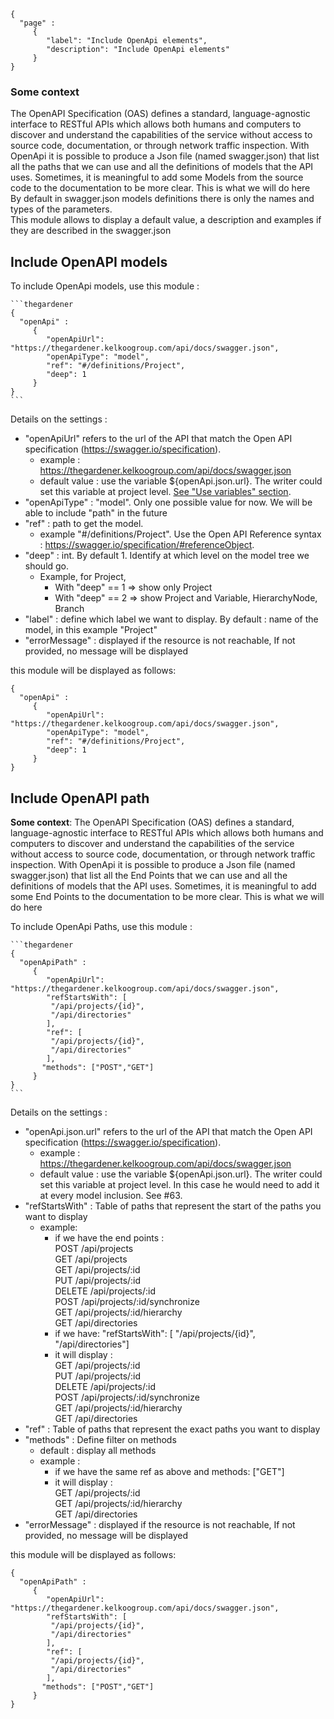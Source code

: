 ```thegardener
{
  "page" :
     {
        "label": "Include OpenApi elements",
        "description": "Include OpenApi elements"
     }
}
```

### Some context

The OpenAPI Specification (OAS) defines a standard, language-agnostic interface to RESTful APIs which allows both humans and computers to discover and understand the capabilities of the service without access to source code, documentation, or through network traffic inspection.
With OpenApi it is possible to produce a Json file (named swagger.json) that list all the paths that we can use and all the definitions of models that the API uses.
Sometimes, it is meaningful to add some Models from the source code to the documentation to be more clear. This is what we will do here  
By default in swagger.json models definitions there is only the names and types of the parameters.   
This module allows to display a default value, a description and examples if they are described in the swagger.json 


## Include OpenAPI models    

To include OpenApi models, use this module :

````
```thegardener
{
  "openApi" : 
     {
        "openApiUrl": "https://thegardener.kelkoogroup.com/api/docs/swagger.json",
        "openApiType": "model",
        "ref": "#/definitions/Project",
        "deep": 1
     }
}
```
````

Details on the settings :

- "openApiUrl" refers to the url of the API that match the Open API specification (https://swagger.io/specification).
   - example : https://thegardener.kelkoogroup.com/api/docs/swagger.json
   - default value : use the variable ${openApi.json.url}. The writer could set this variable at project level. [See "Use variables" section](thegardener://path=theGardener>>_Write_/Write#use-variables). 
- "openApiType" : "model". Only one possible value for now. We will be able to include "path" in the future
- "ref" : path to get the model. 
   - example "#/definitions/Project". Use the Open API Reference syntax : https://swagger.io/specification/#referenceObject.
- "deep" : int. By default 1. Identify at which level on the model tree we should go.
   - Example, for Project, 
      - With "deep" == 1 => show only Project
      - With "deep" == 2 => show Project and Variable, HierarchyNode, Branch
- "label" : define which label we want to display. By default : name of the model, in this example "Project"
- "errorMessage" : displayed if the resource is not reachable, If not provided, no message will be displayed

this module will be displayed as follows:

```thegardener
{
  "openApi" : 
     {
        "openApiUrl": "https://thegardener.kelkoogroup.com/api/docs/swagger.json",
        "openApiType": "model",
        "ref": "#/definitions/Project",
        "deep": 1
     }
}
```


## Include OpenAPI path   

**Some context**: The OpenAPI Specification (OAS) defines a standard, language-agnostic interface to RESTful APIs which allows both humans and computers to discover and understand the capabilities of the service without access to source code, documentation, or through network traffic inspection.
With OpenApi it is possible to produce a Json file (named swagger.json) that list all the End Points that we can use and all the definitions of models that the API uses.
Sometimes, it is meaningful to add some End Points to the documentation to be more clear. This is what we will do here  

To include OpenApi Paths, use this module :

````
```thegardener
{
  "openApiPath" : 
     {
        "openApiUrl": "https://thegardener.kelkoogroup.com/api/docs/swagger.json",
        "refStartsWith": [
         "/api/projects/{id}",
         "/api/directories"
        ],
        "ref": [
         "/api/projects/{id}",
         "/api/directories"
        ],
       "methods": ["POST","GET"]
     }
}
``` 
````

Details on the settings :

- "openApi.json.url" refers to the url of the API that match the Open API specification (https://swagger.io/specification).
   - example : https://thegardener.kelkoogroup.com/api/docs/swagger.json
   - default value : use the variable ${openApi.json.url}.  The writer could set this variable at project level. In this case he would need to add it at every model inclusion. See #63. 
- "refStartsWith" : Table of paths that represent the start of the paths you want to display 
   - example: 
     - if we have the end points :  
      POST       /api/projects  
      GET        /api/projects   
      GET        /api/projects/:id  
      PUT        /api/projects/:id  
      DELETE     /api/projects/:id  
      POST       /api/projects/:id/synchronize  
      GET        /api/projects/:id/hierarchy  
      GET        /api/directories    
     - if we have:
      "refStartsWith": [ "/api/projects/{id}", "/api/directories"]  
     - it will display :  
       GET       /api/projects/:id   
       PUT       /api/projects/:id  
       DELETE    /api/projects/:id  
       POST      /api/projects/:id/synchronize                   
       GET       /api/projects/:id/hierarchy      
       GET       /api/directories  
- "ref" : Table of paths that represent the exact paths you want to display 
- "methods" : Define filter on methods
   - default : display all methods
   - example : 
     - if we have the same ref as above and methods: ["GET"]
     - it will display :  
       GET         /api/projects/:id               
       GET         /api/projects/:id/hierarchy      
       GET         /api/directories
- "errorMessage" : displayed if the resource is not reachable, If not provided, no message will be displayed

this module will be displayed as follows:  

```thegardener
{
  "openApiPath" : 
     {
        "openApiUrl": "https://thegardener.kelkoogroup.com/api/docs/swagger.json",
        "refStartsWith": [
         "/api/projects/{id}",
         "/api/directories"
        ],
        "ref": [
         "/api/projects/{id}",
         "/api/directories"
        ],
       "methods": ["POST","GET"]
     }
}
``` 
